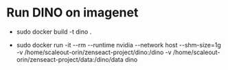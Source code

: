 # Run DINO on imagenet

- sudo docker build -t dino .

- sudo docker run -it --rm --runtime nvidia --network host --shm-size=1g -v /home/scaleout-orin/zenseact-project/dino:/dino -v /home/scaleout-orin/zenseact-project/data:/dino/data dino 



